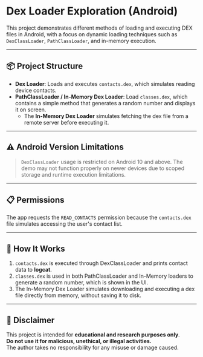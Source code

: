 # Dex Loader Exploration (Android)

This project demonstrates different methods of loading and executing DEX files in Android, with a focus on dynamic loading techniques such as `DexClassLoader`, `PathClassLoader`, and in-memory execution.

---

## 📦 Project Structure

- **Dex Loader**: Loads and executes `contacts.dex`, which simulates reading device contacts.
- **PathClassLoader / In-Memory Dex Loader**: Load `classes.dex`, which contains a simple method that generates a random number and displays it on screen.
  - The **In-Memory Dex Loader** simulates fetching the dex file from a remote server before executing it.

---

## ⚠️ Android Version Limitations

> `DexClassLoader` usage is restricted on Android 10 and above. The demo may not function properly on newer devices due to scoped storage and runtime execution limitations.

---

## 📋 Permissions

The app requests the `READ_CONTACTS` permission because the `contacts.dex` file simulates accessing the user's contact list.

---

## 🚀 How It Works

1. `contacts.dex` is executed through DexClassLoader and prints contact data to **logcat**.
2. `classes.dex` is used in both PathClassLoader and In-Memory loaders to generate a random number, which is shown in the UI.
3. The In-Memory Dex Loader simulates downloading and executing a dex file directly from memory, without saving it to disk.

---

## 📌 Disclaimer

This project is intended for **educational and research purposes only**.  
**Do not use it for malicious, unethical, or illegal activities.**  
The author takes no responsibility for any misuse or damage caused.
